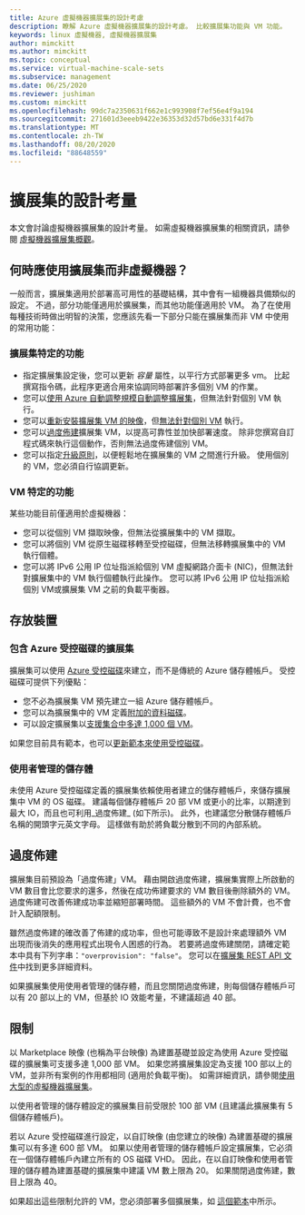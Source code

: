 ```yaml
---
title: Azure 虛擬機器擴展集的設計考慮
description: 瞭解 Azure 虛擬機器擴展集的設計考慮。 比較擴展集功能與 VM 功能。
keywords: linux 虛擬機器, 虛擬機器擴展集
author: mimckitt
ms.author: mimckitt
ms.topic: conceptual
ms.service: virtual-machine-scale-sets
ms.subservice: management
ms.date: 06/25/2020
ms.reviewer: jushiman
ms.custom: mimckitt
ms.openlocfilehash: 99dc7a2350631f662e1c993908f7ef56e4f9a194
ms.sourcegitcommit: 271601d3eeeb9422e36353d32d57bd6e331f4d7b
ms.translationtype: MT
ms.contentlocale: zh-TW
ms.lasthandoff: 08/20/2020
ms.locfileid: "88648559"
---
```

# <a name="design-considerations-for-scale-sets"></a>擴展集的設計考量
本文會討論虛擬機器擴展集的設計考量。 如需虛擬機器擴展集的相關資訊，請參閱 [虛擬機器擴展集概觀](./overview.md)。

## <a name="when-to-use-scale-sets-instead-of-virtual-machines"></a>何時應使用擴展集而非虛擬機器？
一般而言，擴展集適用於部署高可用性的基礎結構，其中會有一組機器具備類似的設定。 不過，部分功能僅適用於擴展集，而其他功能僅適用於 VM。 為了在使用每種技術時做出明智的決策，您應該先看一下部分只能在擴展集而非 VM 中使用的常用功能：

### <a name="scale-set-specific-features"></a>擴展集特定的功能

- 指定擴展集設定後，您可以更新 *容量* 屬性，以平行方式部署更多 vm。 比起撰寫指令碼，此程序更適合用來協調同時部署許多個別 VM 的作業。
- 您可以[使用 Azure 自動調整規模自動調整擴展集](./virtual-machine-scale-sets-autoscale-overview.md)，但無法針對個別 VM 執行。
- 您可以[重新安裝擴展集 VM 的映像](/rest/api/compute/virtualmachinescalesets/reimage)，但[無法針對個別 VM](/rest/api/compute/virtualmachines) 執行。
- 您可以[過度佈建](#overprovisioning)擴展集 VM，以提高可靠性並加快部署速度。 除非您撰寫自訂程式碼來執行這個動作，否則無法過度佈建個別 VM。
- 您可以指定[升級原則](./virtual-machine-scale-sets-upgrade-scale-set.md)，以便輕鬆地在擴展集的 VM 之間進行升級。 使用個別的 VM，您必須自行協調更新。

### <a name="vm-specific-features"></a>VM 特定的功能

某些功能目前僅適用於虛擬機器：

- 您可以從個別 VM 擷取映像，但無法從擴展集中的 VM 擷取。
- 您可以將個別 VM 從原生磁碟移轉至受控磁碟，但無法移轉擴展集中的 VM 執行個體。
- 您可以將 IPv6 公用 IP 位址指派給個別 VM 虛擬網路介面卡 (NIC)，但無法針對擴展集中的 VM 執行個體執行此操作。 您可以將 IPv6 公用 IP 位址指派給個別 VM或擴展集 VM 之前的負載平衡器。

## <a name="storage"></a>存放裝置

### <a name="scale-sets-with-azure-managed-disks"></a>包含 Azure 受控磁碟的擴展集
擴展集可以使用 [Azure 受控磁碟](../virtual-machines/managed-disks-overview.md)來建立，而不是傳統的 Azure 儲存體帳戶。 受控磁碟可提供下列優點：
- 您不必為擴展集 VM 預先建立一組 Azure 儲存體帳戶。
- 您可以為擴展集中的 VM 定義[附加的資料磁碟](virtual-machine-scale-sets-attached-disks.md)。
- 可以設定擴展集以[支援集合中多達 1,000 個 VM](virtual-machine-scale-sets-placement-groups.md)。 

如果您目前具有範本，也可以[更新範本來使用受控磁碟](virtual-machine-scale-sets-convert-template-to-md.md)。

### <a name="user-managed-storage"></a>使用者管理的儲存體
未使用 Azure 受控磁碟定義的擴展集依賴使用者建立的儲存體帳戶，來儲存擴展集中 VM 的 OS 磁碟。 建議每個儲存體帳戶 20 部 VM 或更小的比率，以期達到最大 IO，而且也可利用_過度佈建_ (如下所示)。 此外，也建議您分散儲存體帳戶名稱的開頭字元英文字母。 這樣做有助於將負載分散到不同的內部系統。 


## <a name="overprovisioning"></a>過度佈建
擴展集目前預設為「過度佈建」VM。 藉由開啟過度佈建，擴展集實際上所啟動的 VM 數目會比您要求的還多，然後在成功佈建要求的 VM 數目後刪除額外的 VM。 過度佈建可改善佈建成功率並縮短部署時間。 這些額外的 VM 不會計費，也不會計入配額限制。

雖然過度佈建的確改善了佈建的成功率，但也可能導致不是設計來處理額外 VM 出現而後消失的應用程式出現令人困惑的行為。 若要將過度佈建關閉，請確定範本中具有下列字串：`"overprovision": "false"`。 您可以在[擴展集 REST API 文件](/rest/api/virtualmachinescalesets/create-or-update-a-set)中找到更多詳細資料。

如果擴展集使用使用者管理的儲存體，而且您關閉過度佈建，則每個儲存體帳戶可以有 20 部以上的 VM，但基於 IO 效能考量，不建議超過 40 部。 

## <a name="limits"></a>限制
以 Marketplace 映像 (也稱為平台映像) 為建置基礎並設定為使用 Azure 受控磁碟的擴展集可支援多達 1,000 部 VM。 如果您將擴展集設定為支援 100 部以上的 VM，並非所有案例的作用都相同 (適用於負載平衡)。 如需詳細資訊，請參閱[使用大型的虛擬機器擴展集](virtual-machine-scale-sets-placement-groups.md)。 

以使用者管理的儲存體設定的擴展集目前受限於 100 部 VM (且建議此擴展集有 5 個儲存體帳戶)。

若以 Azure 受控磁碟進行設定，以自訂映像 (由您建立的映像) 為建置基礎的擴展集可以有多達 600 部 VM。 如果以使用者管理的儲存體帳戶設定擴展集，它必須在一個儲存體帳戶內建立所有的 OS 磁碟 VHD。 因此，在以自訂映像和使用者管理的儲存體為建置基礎的擴展集中建議 VM 數上限為 20。 如果關閉過度佈建，數目上限為 40。

如果超出這些限制允許的 VM，您必須部署多個擴展集，如 [這個範本](https://github.com/Azure/azure-quickstart-templates/tree/master/301-custom-images-at-scale)中所示。
